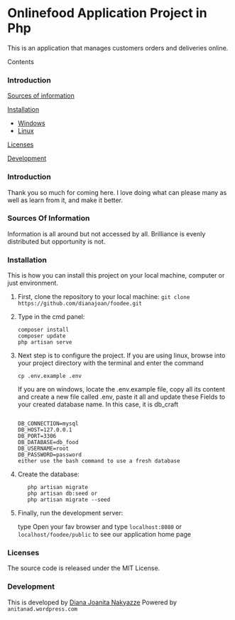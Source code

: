 # Onlinefood Application Project in Php

This is an application that manages customers orders and deliveries online.

Contents

### Introduction

  [Sources of information](#sources-of-information)

  [Installation](#installation)
    
   - [Windows](#windows)
   - [Linux](#linux)
  
  [Licenses](#licenses)
  
  [Development](#development)
  
  

### Introduction

Thank you so much for coming here. I love doing what can please many as well as learn from it, and make it better.

### Sources Of Information

Information is all around but not accessed by all. Brilliance is evenly distributed but opportunity is not. 

### Installation

This is how you can install this project on your local machine, computer or just environment.

1. First, clone the repository to your local machine:
    ```git clone https://github.com/dianajoan/foodee.git```

2. Type in the cmd panel:
    ```
    composer install
    composer update
    php artisan serve

    ```

4. Next step is to configure the project. If you are using linux, browse into your project directory with the terminal and enter the command

    ```cp .env.example .env```

    If you are on windows, locate the .env.example file, copy all its content and create a new file called .env, paste it all and update these Fields to your created database name. In this case, it is db_craft

    ```

    DB_CONNECTION=mysql
    DB_HOST=127.0.0.1
    DB_PORT=3306
    DB_DATABASE=db_food
    DB_USERNAME=root
    DB_PASSWORD=password
    either use the bash command to use a fresh database

    ```


6. Create the database:
    ```
       php artisan migrate
       php artisan db:seed or 
       php artisan migrate --seed
    ```

7. Finally, run the development server:
    
    type 
    Open your fav browser and type `localhost:8080`  or ```localhost/foodee/public``` to see our application home page

### Licenses

The source code is released under the MIT License.

### Development

This is developed by [Diana Joanita Nakyazze](mailto:dianajoanita900@gmail.com)
Powered by ```anitanad.wordpress.com```

